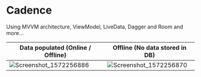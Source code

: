 # Cadence

Using MVVM architecture, ViewModel, LiveData, Dagger and Room and more...

| Data populated (Online / Offline)| Offline (No data stored in DB) |
|---|---|
|![Screenshot_1572256886](https://user-images.githubusercontent.com/15348446/67669508-f6435180-f969-11e9-88cd-1b357a9f5c55.png)|![Screenshot_1572256870](https://user-images.githubusercontent.com/15348446/67669509-f80d1500-f969-11e9-90f5-209476536cfc.png)|
